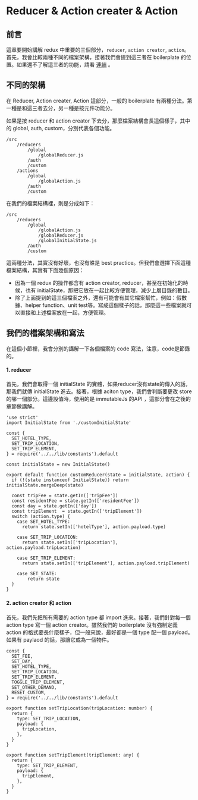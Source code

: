# Reducer & Action creater & Action

## 前言

這章要開始講解 redux 中重要的三個部分，```reducer```, ```action creator```, ```action```。首先，我會比較兩種不同的檔案架構，接著我們會提到這三者在 boilerplate 的位置。如果還不了解這三者的功能，請看 [連結](https://noootown.gitbooks.io/deeperience-react-native-boilerplate/content/Redux/Redux%20&%20React.html) 。

## 不同的架構

在 Reducer, Action creater, Action 這部分，一般的 boilerplate 有兩種分法。第一種是和這三者去分，另一種是按元件功能分。

如果是按 reducer 和 action creator 下去分，那麼檔案結構會長這個樣子，其中的 global, auth, custom，分別代表各個功能。

```
/src
	/reducers
		/global
			/globalReducer.js
		/auth
		/custom
	/actions
		/global
			/globalAction.js
		/auth
		/custom
```

在我們的檔案結構裡，則是分成如下：

```
/src
	/reducers
		/global
			/globalAction.js
			/globalReducer.js
			/globalInitialState.js
		/auth
		/custom
```
這兩種分法，其實沒有好壞，也沒有誰是 best practice。但我們會選擇下面這種檔案結構，其實有下面幾個原因：

- 因為一個 redux 的操作都含有 action creator, reducer，甚至在初始化的時候，也有 initialState，那把它放在一起比較方便管理，減少上層目錄的數目。
- 除了上面提到的這三個檔案之外，還有可能會有其它檔案幫忙，例如：假數據、helper function、unit test等。寫成這個樣子的話，那麼這一些檔案就可以直接和上述檔案放在一起，方便管理。

## 我們的檔案架構和寫法

在這個小節裡，我會分別的講解一下各個檔案的 code 寫法，注意，code是節錄的。

#### 1. reducer

首先，我們會取得一個 initialState 的實體，如果reducer沒有state的傳入的話，那我們就傳 initialState 進去。接著，根據 aciton type，我們會判斷要更改 store 的哪一個部分。這邊設值時，使用的是 immutableJs 的API ，這部分會在之後的章節做講解。

```
'use strict'
import InitialState from './customInitialState'

const {
  SET_HOTEL_TYPE,
  SET_TRIP_LOCATION,
  SET_TRIP_ELEMENT,
} = require('../../lib/constants').default

const initialState = new InitialState()

export default function customReducer(state = initialState, action) {
  if (!(state instanceof InitialState)) return initialState.mergeDeep(state)

  const tripFee = state.getIn(['tripFee'])
  const residentFee = state.getIn(['residentFee'])
  const day = state.getIn(['day'])
  const tripElement  = state.getIn(['tripElement'])
  switch (action.type) {
    case SET_HOTEL_TYPE:
      return state.setIn(['hotelType'], action.payload.type)

    case SET_TRIP_LOCATION:
      return state.setIn(['tripLocation'], action.payload.tripLocation)

    case SET_TRIP_ELEMENT:
      return state.setIn(['tripElement'], action.payload.tripElement)

	case SET_STATE:
		return state
  }
}
```

#### 2. action creator 和 action

首先，我們先把所有需要的 action type 都 import 進來。接著，我們針對每一個 action type 寫一個 action creator。雖然我們的 boilerplate 沒有強制定義 action 的格式要長什麼樣子，但一般來說，最好都是一個 type 配一個 payload。如果有 paylaod 的話，那讓它成為一個物件。

```
const {
  SET_FEE,
  SET_DAY,
  SET_HOTEL_TYPE,
  SET_TRIP_LOCATION,
  SET_TRIP_ELEMENT,
  TOGGLE_TRIP_ELEMENT,
  SET_OTHER_DEMAND,
  RESET_CUSTOM,
} = require('../../lib/constants').default

export function setTripLocation(tripLocation: number) {
  return {
    type: SET_TRIP_LOCATION,
    payload: {
      tripLocation,
    },
  }
}

export function setTripElement(tripElement: any) {
  return {
    type: SET_TRIP_ELEMENT,
    payload: {
      tripElement,
    },
  }
}
```






